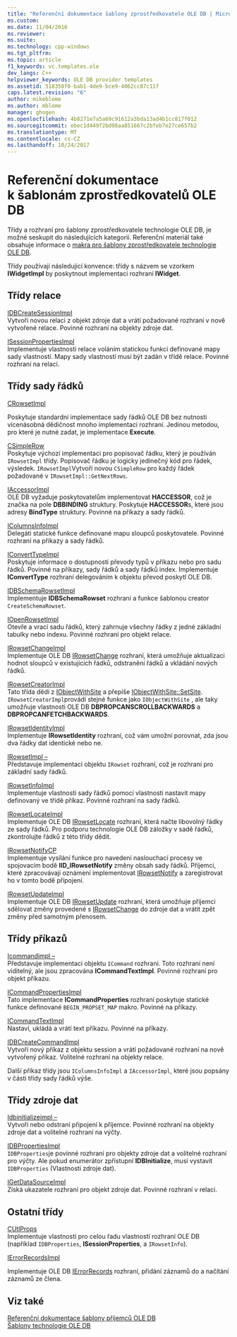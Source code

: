 ```yaml
---
title: "Referenční dokumentace šablony zprostředkovatele OLE DB | Microsoft Docs"
ms.custom: 
ms.date: 11/04/2016
ms.reviewer: 
ms.suite: 
ms.technology: cpp-windows
ms.tgt_pltfrm: 
ms.topic: article
f1_keywords: vc.templates.ole
dev_langs: C++
helpviewer_keywords: OLE DB provider templates
ms.assetid: 518358f0-bab1-4de9-bce9-4062cc87c11f
caps.latest.revision: "6"
author: mikeblome
ms.author: mblome
manager: ghogen
ms.openlocfilehash: 4b8271e7a5a69c91612a3bda13ad4b1cc817f012
ms.sourcegitcommit: ebec1d449f2bd98aa851667c2bfeb7e27ce657b2
ms.translationtype: MT
ms.contentlocale: cs-CZ
ms.lasthandoff: 10/24/2017
---
```

# <a name="ole-db-provider-templates-reference"></a>Referenční dokumentace k šablonám zprostředkovatelů OLE DB
Třídy a rozhraní pro šablony zprostředkovatele technologie OLE DB, je možné seskupit do následujících kategorií. Referenční materiál také obsahuje informace o [makra pro šablony zprostředkovatele technologie OLE DB](../../data/oledb/macros-for-ole-db-provider-templates.md).  
  
 Třídy používají následující konvence: třídy s názvem se vzorkem **IWidgetImpl** by poskytnout implementaci rozhraní **IWidget**.  
  
## <a name="session-classes"></a>Třídy relace  
 [IDBCreateSessionImpl](../../data/oledb/idbcreatesessionimpl-class.md)  
 Vytvoří novou relaci z objekt zdroje dat a vrátí požadované rozhraní v nově vytvořené relace. Povinné rozhraní na objekty zdroje dat.  
  
 [ISessionPropertiesImpl](../../data/oledb/isessionpropertiesimpl-class.md)  
 Implementuje vlastnosti relace voláním statickou funkci definované mapy sady vlastností. Mapy sady vlastností musí být zadán v třídě relace. Povinné rozhraní na relací.  
  
## <a name="rowset-classes"></a>Třídy sady řádků  
 [CRowsetImpl](../../data/oledb/crowsetimpl-class.md)  
  
 Poskytuje standardní implementace sady řádků OLE DB bez nutnosti vícenásobná dědičnost mnoho implementaci rozhraní. Jedinou metodou, pro které je nutné zadat, je implementace **Execute**.  
  
 [CSimpleRow](../../data/oledb/csimplerow-class.md)  
 Poskytuje výchozí implementaci pro popisovač řádku, který je používán `IRowsetImpl` třídy. Popisovač řádku je logicky jedinečný kód pro řádek, výsledek. `IRowsetImpl`Vytvoří novou `CSimpleRow` pro každý řádek požadované v `IRowsetImpl::GetNextRows`.  
  
 [IAccessorImpl](../../data/oledb/iaccessorimpl-class.md)  
 OLE DB vyžaduje poskytovatelům implementovat **HACCESSOR**, což je značka na pole **DBBINDING** struktury. Poskytuje **HACCESSOR**s, které jsou adresy **BindType** struktury. Povinné na příkazy a sady řádků.  
  
 [IColumnsInfoImpl](../../data/oledb/icolumnsinfoimpl-class.md)  
 Delegáti statické funkce definované mapu sloupců poskytovatele. Povinné rozhraní na příkazy a sady řádků.  
  
 [IConvertTypeImpl](../../data/oledb/iconverttypeimpl-class.md)  
 Poskytuje informace o dostupnosti převody typů v příkazu nebo pro sadu řádků. Povinné na příkazy, sady řádků a sady řádků index. Implementuje **IConvertType** rozhraní delegováním k objektu převod poskytl OLE DB.  
  
 [IDBSchemaRowsetImpl](../../data/oledb/idbschemarowsetimpl-class.md)  
 Implementuje **IDBSchemaRowset** rozhraní a funkce šablonou creator `CreateSchemaRowset`.  
  
 [IOpenRowsetImpl](../../data/oledb/iopenrowsetimpl-class.md)  
 Otevře a vrací sadu řádků, který zahrnuje všechny řádky z jedné základní tabulky nebo indexu. Povinné rozhraní pro objekt relace.  
  
 [IRowsetChangeImpl](../../data/oledb/irowsetchangeimpl-class.md)  
 Implementuje OLE DB [IRowsetChange](https://msdn.microsoft.com/en-us/library/ms715790.aspx) rozhraní, která umožňuje aktualizaci hodnot sloupců v existujících řádků, odstranění řádků a vkládání nových řádků.  
  
 [IRowsetCreatorImpl](../../data/oledb/irowsetcreatorimpl-class.md)  
 Tato třída dědí z [IObjectWithSite](http://msdn.microsoft.com/library/windows/desktop/ms693765) a přepíše [IObjectWithSite::SetSite](http://msdn.microsoft.com/library/windows/desktop/ms683869). `IRowsetCreatorImpl`provádí stejné funkce jako `IObjectWithSite` , ale taky umožňuje vlastnosti OLE DB **DBPROPCANSCROLLBACKWARDS** a **DBPROPCANFETCHBACKWARDS**.  
  
 [IRowsetIdentityImpl](../../data/oledb/irowsetidentityimpl-class.md)  
 Implementuje **IRowsetIdentity** rozhraní, což vám umožní porovnat, zda jsou dva řádky dat identické nebo ne.  
  
 [IRowsetImpl –](../../data/oledb/irowsetimpl-class.md)  
 Představuje implementaci objektu `IRowset` rozhraní, což je rozhraní pro základní sady řádků.  
  
 [IRowsetInfoImpl](../../data/oledb/irowsetinfoimpl-class.md)  
 Implementuje vlastnosti sady řádků pomocí vlastnosti nastavit mapy definovaný ve třídě příkaz. Povinné rozhraní na sady řádků.  
  
 [IRowsetLocateImpl](../../data/oledb/irowsetlocateimpl-class.md)  
 Implementuje OLE DB [IRowsetLocate](https://msdn.microsoft.com/en-us/library/ms721190.aspx) rozhraní, která načte libovolný řádky ze sady řádků. Pro podporu technologie OLE DB záložky v sadě řádků, zkontrolujte řádků z této třídy dědit.  
  
 [IRowsetNotifyCP](../../data/oledb/irowsetnotifycp-class.md)  
 Implementuje vysílání funkce pro navedení naslouchací procesy ve spojovacím bodě **IID_IRowsetNotify** změny obsah sady řádků. Příjemci, které zpracovávají oznámení implementovat [IRowsetNotify](https://msdn.microsoft.com/en-us/library/ms712959.aspx) a zaregistrovat ho v tomto bodě připojení.  
  
 [IRowsetUpdateImpl](../../data/oledb/irowsetupdateimpl-class.md)  
 Implementuje OLE DB [IRowsetUpdate](https://msdn.microsoft.com/en-us/library/ms714401.aspx) rozhraní, která umožňuje příjemci sdělovat změny provedené s [IRowsetChange](https://msdn.microsoft.com/en-us/library/ms715790.aspx) do zdroje dat a vrátit zpět změny před samotným přenosem.  
  
## <a name="command-classes"></a>Třídy příkazů  
 [Icommandimpl –](../../data/oledb/icommandimpl-class.md)  
 Představuje implementaci objektu `ICommand` rozhraní. Toto rozhraní není viditelný, ale jsou zpracována **ICommandTextImpl**. Povinné rozhraní pro objekt příkazu.  
  
 [ICommandPropertiesImpl](../../data/oledb/icommandpropertiesimpl-class.md)  
 Tato implementace **ICommandProperties** rozhraní poskytuje statické funkce definované `BEGIN_PROPSET_MAP` makro. Povinné na příkazy.  
  
 [ICommandTextImpl](../../data/oledb/icommandtextimpl-class.md)  
 Nastaví, ukládá a vrátí text příkazu. Povinné na příkazy.  
  
 [IDBCreateCommandImpl](../../data/oledb/idbcreatecommandimpl-class.md)  
 Vytvoří nový příkaz z objektu session a vrátí požadované rozhraní na nově vytvořený příkaz. Volitelné rozhraní na objekty relace.  
  
 Další příkaz třídy jsou `IColumnsInfoImpl` a `IAccessorImpl`, které jsou popsány v části třídy sady řádků výše.  
  
## <a name="data-source-classes"></a>Třídy zdroje dat  
 [Idbinitializeimpl –](../../data/oledb/idbinitializeimpl-class.md)  
 Vytvoří nebo odstraní připojení k příjemce. Povinné rozhraní na objekty zdroje dat a volitelné rozhraní na výčty.  
  
 [IDBPropertiesImpl](../../data/oledb/idbpropertiesimpl-class.md)  
 `IDBProperties`je povinné rozhraní pro objekty zdroje dat a volitelné rozhraní pro výčty. Ale pokud enumerátor zpřístupní **IDBInitialize**, musí vystavit `IDBProperties` (Vlastnosti zdroje dat).  
  
 [IGetDataSourceImpl](../../data/oledb/igetdatasourceimpl-class.md)  
 Získá ukazatele rozhraní pro objekt zdroje dat. Povinné rozhraní v relaci.  
  
## <a name="other-classes"></a>Ostatní třídy  
 [CUtlProps](../../data/oledb/cutlprops-class.md)  
 Implementuje vlastnosti pro celou řadu vlastností rozhraní OLE DB (například `IDBProperties`, **ISessionProperties**, a `IRowsetInfo`).  
  
 [IErrorRecordsImpl](../../data/oledb/ierrorrecordsimpl-class.md)  
  
 Implementuje OLE DB [IErrorRecords](https://msdn.microsoft.com/en-us/library/ms718112.aspx) rozhraní, přidání záznamů do a načítání záznamů ze člena.  
  
## <a name="see-also"></a>Viz také  
 [Referenční dokumentace šablony příjemců OLE DB](../../data/oledb/ole-db-consumer-templates-reference.md)   
 [Šablony technologie OLE DB](../../data/oledb/ole-db-templates.md)